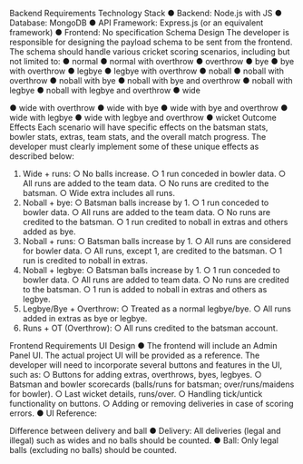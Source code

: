 
Backend Requirements
Technology Stack
● Backend: Node.js with JS
● Database: MongoDB
● API Framework: Express.js (or an equivalent framework)
● Frontend: No specification
Schema Design
The developer is responsible for designing the payload schema to be sent from the frontend.
The schema should handle various cricket scoring scenarios, including but not limited to:
● normal
● normal with overthrow
● overthrow
● bye
● bye with overthrow
● legbye
● legbye with overthrow
● noball
● noball with overthrow
● noball with bye
● noball with bye and overthrow
● noball with legbye
● noball with legbye and overthrow
● wide

● wide with overthrow
● wide with bye
● wide with bye and overthrow
● wide with legbye
● wide with legbye and overthrow
● wicket
Outcome Effects
Each scenario will have specific effects on the batsman stats, bowler stats, extras, team stats,
and the overall match progress. The developer must clearly implement some of these unique
effects as described below:
1. Wide + runs:
○ No balls increase.
○ 1 run conceded in bowler data.
○ All runs are added to the team data.
○ No runs are credited to the batsman.
○ Wide extra includes all runs.
2. Noball + bye:
○ Batsman balls increase by 1.
○ 1 run conceded to bowler data.
○ All runs are added to the team data.
○ No runs are credited to the batsman.
○ 1 run credited to noball in extras and others added as bye.
3. Noball + runs:
○ Batsman balls increase by 1.
○ All runs are considered for bowler data.
○ All runs, except 1, are credited to the batsman.
○ 1 run is credited to noball in extras.
4. Noball + legbye:
○ Batsman balls increase by 1.
○ 1 run conceded to bowler data.
○ All runs are added to team data.
○ No runs are credited to the batsman.
○ 1 run is added to noball in extras and others as legbye.
5. Legbye/Bye + Overthrow:
○ Treated as a normal legbye/bye.
○ All runs added in extras as bye or legbye.
6. Runs + OT (Overthrow):
○ All runs credited to the batsman account.

Frontend Requirements
UI Design
● The frontend will include an Admin Panel UI. The actual project UI will be provided as a
reference. The developer will need to incorporate several buttons and features in the UI,
such as:
○ Buttons for adding extras, overthrows, byes, legbyes.
○ Batsman and bowler scorecards (balls/runs for batsman; over/runs/maidens for
bowler).
○ Last wicket details, runs/over.
○ Handling tick/untick functionality on buttons.
○ Adding or removing deliveries in case of scoring errors.
● UI Reference:

Difference between delivery and ball
● Delivery: All deliveries (legal and illegal) such as wides and no balls should be counted.
● Ball: Only legal balls (excluding no balls) should be counted.


